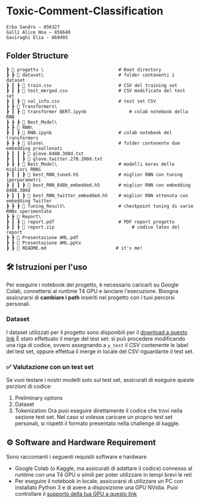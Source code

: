 # Toxic-Comment-Classification

```
Erba Sandro – 856327
Galli Alice Hoa – 856648 
Gaviraghi Elia - 869493
```

## Folder Structure 

```
┣ 📂 progetto \                            # Root directory
┣ ┣ 📂 dataset\                            # folder contenenti i dataset
┣ ┃ ┣ 📄 train.csv                         # CSV del training set
┣ ┃ ┣ 📄 test_merged.csv                   # CSV modificato del test set
┣ ┃ ┣ 📄 val_info.csv                      # test set CSV
┣ ┣ 📂 Transformers\                 
┣ ┃ ┣ 📄 transformer BERT.ipynb                # colab notebook della RNN
┣ ┣ ┣ 📂 Best_Model\  
┣ ┣ 📂 RNN\                 
┣ ┃ ┣ 📄 RNN.ipynb                         # colab notebook del transformers
┣ ┣ ┣ 📂 GloVe\                            # folder contenente due embedding preallenati
┣ ┃ ┃ ┣ 📄 glove.840B.300d.txt
┣ ┃ ┃ ┣ 📄 glove.twitter.27B.200d.txt 
┣ ┣ ┣ 📂 Best_Model\                       # modelli keras delle migliori RNNs
┣ ┃ ┃ ┣ 📄 best_RNN_tuned.h5               # miglior RNN con tuning iperparametri
┣ ┃ ┃ ┣ 📄 best_RNN_840b_embedded.h5       # miglior RNN con embedding 840B.300d
┣ ┃ ┃ ┣ 📄 best_RNN_twitter_embedded.h5    # miglior RNN ottenuta con embedding Twitter
┣ ┣ ┣ 📂 Tuning_Result\                    # checkpoint tuning di varie RNNs sperimentate
┣ ┣ 📂 Report\                 
┣ ┃ ┣ 📄 report.pdf                        # PDF report progetto
┣ ┃ ┣ 📄 report.zip                             # codice latex del report
┣ ┣ 📄 Presentazione AML.pdf
┣ ┣ 📄 Presentazione AML.pptx
┣ ┣ 📄 README.md                          # it's me!
```

## 🛠 Istruzioni per l'uso
Per eseguire i notebook del progetto, è necessario caricarli su Google Colab, connettersi al runtime T4 GPU e lanciare l'esecuzione. Bisogna assicurarsi di **cambiare i path** inseriti nel progetto con i tuoi percorsi personali.

### Dataset
I dataset utilizzati per il progetto sono disponibili per il [download a questo link](https://www.kaggle.com/c/jigsaw-toxic-comment-classification-challenge)
È stato effettuato il merge del test set: si può procedere modificando una riga di codice, ovvero assegnando a `y_test` il CSV contenente le label del test set, oppure effettua il merge in locale del CSV riguardante il test set.

### ✅ Valutazione con un test set
Se vuoi testare i nostri modelli solo sul test set, assicurati di eseguire queste porzioni di codice:
1. Preliminary options
2. Dataset
3. Tokenization
Ora puoi eseguire direttamente il codice che trovi nella sezione test set.
Nel caso si volesse caricare un proprio test set personali, si rispetti il formato presentato nella challenge di kaggle.


## ⚙️ Software and Hardware Requirement
Sono raccomanti i seguenti requisiti software e hardware
 - Google Colab (o Kaggle, ma assicurati di adattare il codice) connesso al runtime con una T4 GPU o simili per poter utilizzare in tempi brevi le reti 
 - Per eseguire il notebook in locale, assicurarsi di utilizzare un PC con installato Python 3 e di avere a disposizione una GPU NVidia. Puoi controllare il [supporto della tua GPU a questo link](https://www.tensorflow.org/guide/gpu)
